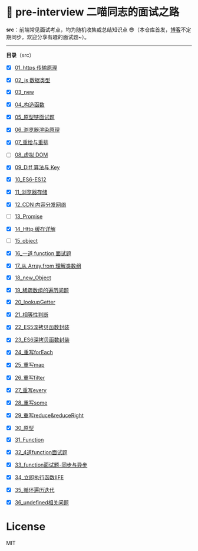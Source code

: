 # :blossom: pre-interview 二喵同志的面试之路

**src**：前端常见面试考点，均为随机收集或总结知识点 😎（本仓库首发，[博客](https://yesmore.cc)不定期同步，欢迎分享有趣的面试题~）。

---

**目录**（src）

- [x] [01_https 传输原理](https://github.com/yesmore/pre-interview/blob/main/src/01_https%E4%BC%A0%E8%BE%93%E5%8E%9F%E7%90%86.md)
- [x] [02_js 数据类型](https://github.com/yesmore/pre-interview/blob/main/src/02_js%E6%95%B0%E6%8D%AE%E7%B1%BB%E5%9E%8B.md)
- [x] [03_new](https://github.com/yesmore/pre-interview/blob/main/src/03_new.md)
- [x] [04\_构造函数](https://github.com/yesmore/pre-interview/blob/main/src/04_%E6%9E%84%E9%80%A0%E5%87%BD%E6%95%B0.md)
- [x] [05\_原型链面试题](https://github.com/yesmore/pre-interview/blob/main/src/05_%E5%8E%9F%E5%9E%8B%E9%93%BE%E9%9D%A2%E8%AF%95%E9%A2%98.md)
- [x] [06\_浏览器渲染原理](https://github.com/yesmore/pre-interview/blob/main/src/06_%E6%B5%8F%E8%A7%88%E5%99%A8%E6%B8%B2%E6%9F%93%E5%8E%9F%E7%90%86.md)
- [x] [07\_重绘与重排](https://github.com/yesmore/pre-interview/blob/main/src/07_%E9%87%8D%E7%BB%98%E4%B8%8E%E9%87%8D%E6%8E%92.md)
- [ ] [08\_虚拟 DOM](https://github.com/yesmore/pre-interview/blob/main/src/08_%E8%99%9A%E6%8B%9FDOM.md)
- [x] [09_Diff 算法与 Key](https://github.com/yesmore/pre-interview/blob/main/src/09_Diff%E7%AE%97%E6%B3%95%E4%B8%8EKey.md)
- [x] [10_ES6-ES12](https://github.com/yesmore/pre-interview/blob/main/src/10_ES6-ES12.md)
- [x] [11\_浏览器存储](https://github.com/yesmore/pre-interview/blob/main/src/11_%E6%B5%8F%E8%A7%88%E5%99%A8%E5%AD%98%E5%82%A8.md)
- [x] [12_CDN 内容分发网络](https://github.com/yesmore/pre-interview/blob/main/src/12_CDN%E5%86%85%E5%AE%B9%E5%88%86%E5%8F%91%E7%BD%91%E7%BB%9C.md)
- [ ] [13_Promise](https://github.com/yesmore/pre-interview/blob/main/src/13_Promise.md)
- [x] [14_Http 缓存详解](https://github.com/yesmore/pre-interview/blob/main/src/14_Http%E7%BC%93%E5%AD%98%E8%AF%A6%E8%A7%A3.md)
- [ ] [15_object](https://github.com/yesmore/pre-interview/blob/main/src/15_object.md)
- [x] [16\_一道 function 面试题](https://github.com/yesmore/pre-interview/blob/main/src/16_%E4%B8%80%E9%81%93function%E9%9D%A2%E8%AF%95%E9%A2%98.md)
- [x] [17\_从 Array.from 理解类数组](https://github.com/yesmore/pre-interview/blob/main/src/17_%E4%BB%8EArray.from%E7%90%86%E8%A7%A3%E7%B1%BB%E6%95%B0%E7%BB%84.md)
- [x] [18_new_Object](https://github.com/yesmore/pre-interview/blob/main/src/18_new%20Object().md)
- [x] [19_稀疏数组的遍历问题](https://github.com/yesmore/pre-interview/blob/main/src/19_%E7%A8%80%E7%96%8F%E6%95%B0%E7%BB%84%E7%9A%84%E9%81%8D%E5%8E%86%E9%97%AE%E9%A2%98.md)
- [x] [20_lookupGetter](https://github.com/yesmore/pre-interview/blob/main/src/20_lookupGetter.md)
- [x] [21_相等性判断](https://github.com/yesmore/pre-interview/blob/main/src/21_%E7%9B%B8%E7%AD%89%E6%80%A7%E5%88%A4%E6%96%AD.md)
- [x] [22_ES5深拷贝函数封装](https://github.com/yesmore/pre-interview/blob/main/src/22_ES5%E6%B7%B1%E6%8B%B7%E8%B4%9D%E5%87%BD%E6%95%B0%E5%B0%81%E8%A3%85.md)
- [x] [23_ES6深拷贝函数封装](https://github.com/yesmore/pre-interview/blob/main/src/23_ES6%E6%B7%B1%E6%8B%B7%E8%B4%9D%E5%87%BD%E6%95%B0%E5%B0%81%E8%A3%85.md)
- [x] [24_重写forEach](https://github.com/yesmore/pre-interview/blob/main/src/24_%E9%87%8D%E5%86%99forEach.md)
- [x] [25_重写map](https://github.com/yesmore/pre-interview/blob/main/src/25_%E9%87%8D%E5%86%99map.md)
- [x] [26_重写filter](https://github.com/yesmore/pre-interview/blob/main/src/26_%E9%87%8D%E5%86%99filter.md)
- [x] [27_重写every](https://github.com/yesmore/pre-interview/blob/main/src/27_%E9%87%8D%E5%86%99every.md)
- [x] [28_重写some](https://github.com/yesmore/pre-interview/blob/main/src/28_%E9%87%8D%E5%86%99some.md)
- [x] [29_重写reduce&reduceRight](https://github.com/yesmore/pre-interview/blob/main/src/29_%E9%87%8D%E5%86%99reduce&reduceRight.md)
- [x] [30_原型](https://github.com/yesmore/pre-interview/blob/main/src/30_%E5%8E%9F%E5%9E%8B.md)
- [x] [31_Function](https://github.com/yesmore/pre-interview/blob/main/src/31_Function%E8%80%83%E7%82%B9.md)
- [x] [32_4道function面试题](https://github.com/yesmore/pre-interview/blob/main/src/32_4%E9%81%93function%E9%9D%A2%E8%AF%95%E9%A2%98.md)
- [x] [33_function面试题-同步与异步](https://github.com/yesmore/pre-interview/blob/main/src/33_function%E9%9D%A2%E8%AF%95%E9%A2%98-%E5%90%8C%E6%AD%A5%E5%BC%82%E6%AD%A5.md)
- [x] [34_立即执行函数IIFE](https://github.com/yesmore/pre-interview/blob/main/src/34_%E7%AB%8B%E5%8D%B3%E6%89%A7%E8%A1%8C%E5%87%BD%E6%95%B0IIFE.md)
- [x] [35_循环遍历迭代]()
- [x] [36_undefined相关问题]()



# License

MIT



